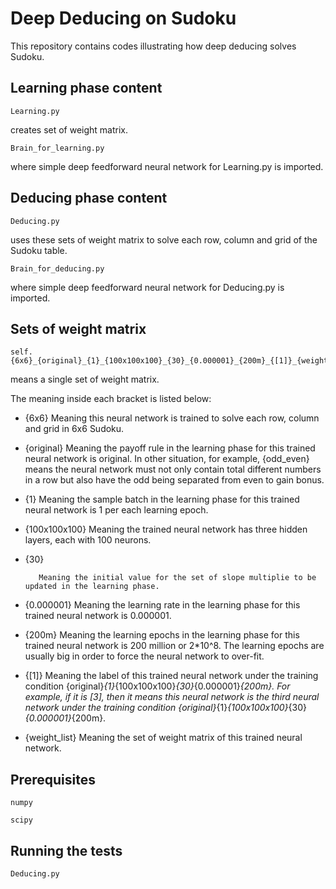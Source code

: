 # Deep Deducing on Sudoku

This repository contains codes illustrating how deep deducing solves Sudoku.

## Learning phase content

```
Learning.py            
```

creates set of weight matrix.

```
Brain_for_learning.py
```

where simple deep feedforward neural network for Learning.py is imported.

## Deducing phase content

```
Deducing.py              
```

uses these sets of weight matrix to solve each row, column and grid of the Sudoku table.

```
Brain_for_deducing.py   
```

where simple deep feedforward neural network for Deducing.py is imported.

## Sets of weight matrix

```
self.{6x6}_{original}_{1}_{100x100x100}_{30}_{0.000001}_{200m}_{[1]}_{weight_list}
```

means a single set of weight matrix.


The meaning inside each bracket is listed below:

*  {6x6}
          Meaning this neural network is trained to solve each row, column and grid in 6x6 Sudoku.
          
*  {original}
          Meaning the payoff rule in the learning phase for this trained neural network is original.
          In other situation, for example, {odd_even} means the neural network must not only contain total different 
          numbers in a row but also have the odd being separated from even to gain bonus.
          
*  {1}
          Meaning the sample batch in the learning phase for this trained neural network is 1 per each learning epoch.
          
*  {100x100x100}
          Meaning the trained neural network has three hidden layers, each with 100 neurons.
          
*  {30}

          Meaning the initial value for the set of slope multiplie to be updated in the learning phase.
          
*  {0.000001}
          Meaning the learning rate in the learning phase for this trained neural network is 0.000001.
*  {200m}
          Meaning the learning epochs in the learning phase for this trained neural network is 200 million or 2*10^8. The learning epochs are usually big in order to force the neural network to over-fit.
*  {[1]}
          Meaning the label of this trained neural network under the training condition {original}_{1}_{100x100x100}_{30}_{0.000001}_{200m}.
          For example, if it is [3], then it means this neural network is the third neural network under the training condition 
          {original}_{1}_{100x100x100}_{30}_{0.000001}_{200m}.
          
*  {weight_list}
          Meaning the set of weight matrix of this trained neural network.

## Prerequisites

```
numpy
```

```
scipy
```

## Running the tests

```
Deducing.py  
```



